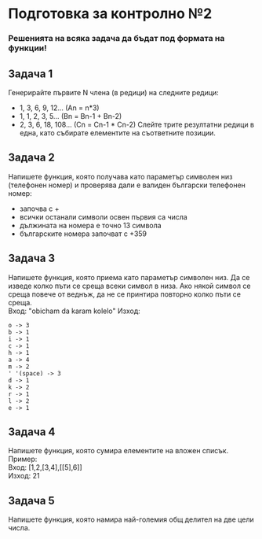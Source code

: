 # Подготовка за контролно №2

### Решенията на всяка задача да бъдат под формата на функции!

## Задача 1
Генерирайте първите N члена (в редици) на следните редици:
- 1, 3, 6, 9, 12... (An = n*3)
- 1, 1, 2, 3, 5... (Bn = Bn-1 + Bn-2)
- 2, 3, 6, 18, 108... (Cn = Cn-1 * Cn-2)
Слейте трите резултатни редици в една, като събирате елементите на съответните позиции.

## Задача 2
Напишете функция, която получава като параметър символен низ (телефонен номер) и проверява дали е валиден български телефонен номер:
- започва с +
- всички останали символи освен първия са числа
- дължината на номера е точно 13 символа
- българските номера започват с +359



## Задача 3
Напишете функция, която приема като параметър символен низ. Да се изведе колко пъти се среща всеки символ в низа. Ако някой символ се среща повече от веднъж, да не се принтира повторно колко пъти се среща.<br>
Вход: "obicham da karam kolelo"
Изход: 
```
o -> 3
b -> 1
i -> 1
c -> 1
h -> 1
a -> 4
m -> 2
' '(space) -> 3
d -> 1
k -> 2
r -> 1
l -> 2
e -> 1
```




## Задача 4
Напишете функция, която сумира елементите на вложен списък.<br>
Пример:<br>
Вход: [1,2,[3,4],[[5],6]]<br>
Изход: 21

## Задача 5
Напишете функция, която намира най-големия общ делител на две цели числа.